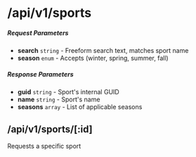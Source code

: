 # /api/v1/sports

##### Request Parameters
- **search** ```string``` - Freeform search text, matches sport name
- **season** ```enum``` - Accepts (winter, spring, summer, fall)

##### Response Parameters
- **guid** ```string``` - Sport's internal GUID
- **name** ```string``` - Sport's name
- **seasons** ```array``` - List of applicable seasons

## /api/v1/sports/[:id]
Requests a specific sport
